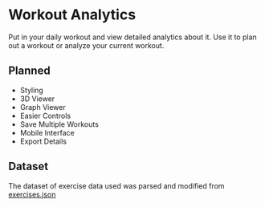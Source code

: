 # Workout Analytics

Put in your daily workout and view detailed analytics about it. Use it to plan out a workout or analyze your current
workout.

## Planned
- Styling
- 3D Viewer
- Graph Viewer
- Easier Controls
- Save Multiple Workouts 
- Mobile Interface
- Export Details
 
## Dataset
The dataset of exercise data used was parsed and modified from
[exercises.json](https://github.com/wrkout/exercises.json)
